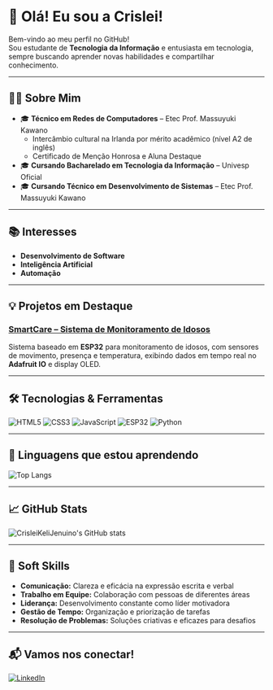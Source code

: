 # 👋 Olá! Eu sou a Crislei!

Bem-vindo ao meu perfil no GitHub!  
Sou estudante de **Tecnologia da Informação** e entusiasta em tecnologia, sempre buscando aprender novas habilidades e compartilhar conhecimento.

---

## 👩‍🎓 Sobre Mim
- 🎓 **Técnico em Redes de Computadores** – Etec Prof. Massuyuki Kawano
    - Intercâmbio cultural na Irlanda por mérito acadêmico (nível A2 de inglês)
    - Certificado de Menção Honrosa e Aluna Destaque
- 🎓 **Cursando Bacharelado em Tecnologia da Informação** – Univesp Oficial
- 🎓 **Cursando Técnico em Desenvolvimento de Sistemas** – Etec Prof. Massuyuki Kawano

---

## 📚 Interesses

- **Desenvolvimento de Software**
- **Inteligência Artificial**
- **Automação**

---

## 💡 Projetos em Destaque

### [SmartCare – Sistema de Monitoramento de Idosos](https://github.com/CrisleiKeliJenuino/SmartCare)
Sistema baseado em **ESP32** para monitoramento de idosos, com sensores de movimento, presença e temperatura, exibindo dados em tempo real no **Adafruit IO** e display OLED.

---

## 🛠️ Tecnologias & Ferramentas

![HTML5](https://img.shields.io/badge/HTML5-E34F26?style=for-the-badge&logo=html5&logoColor=white)
![CSS3](https://img.shields.io/badge/CSS3-1572B6?style=for-the-badge&logo=css3&logoColor=white)
![JavaScript](https://img.shields.io/badge/JavaScript-F7DF1E?style=for-the-badge&logo=javascript&logoColor=black)
![ESP32](https://img.shields.io/badge/ESP32-323232?style=for-the-badge&logo=espressif&logoColor=white)
![Python](https://img.shields.io/badge/Python-3776AB?style=for-the-badge&logo=python&logoColor=white)

---

## 🚀 Linguagens que estou aprendendo
<!--START_SECTION:langs-->
![Top Langs](https://github-readme-stats.vercel.app/api/top-langs/?username=CrisleiKeliJenuino&layout=compact&theme=default)
<!--END_SECTION:langs-->

---

## 📈 GitHub Stats

![CrisleiKeliJenuino's GitHub stats](https://github-readme-stats.vercel.app/api?username=CrisleiKeliJenuino&show_icons=true&theme=default)

---

## 🧠 Soft Skills

- **Comunicação:** Clareza e eficácia na expressão escrita e verbal
- **Trabalho em Equipe:** Colaboração com pessoas de diferentes áreas
- **Liderança:** Desenvolvimento constante como líder motivadora
- **Gestão de Tempo:** Organização e priorização de tarefas
- **Resolução de Problemas:** Soluções criativas e eficazes para desafios

---

## 📬 Vamos nos conectar!

[![LinkedIn](https://img.shields.io/badge/LinkedIn-Crislei%20Jenuino-blue?style=for-the-badge&logo=linkedin&logoColor=white)](https://www.linkedin.com/in/crislei-jenuino-b3407734a/)